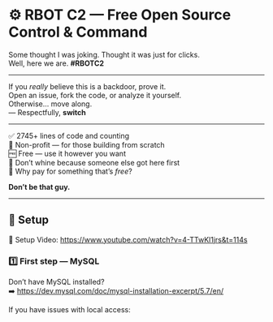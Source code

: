 # ⚙️ RBOT C2 — Free Open Source Control & Command

Some thought I was joking. Thought it was just for clicks.  
Well, here we are. **#RBOTC2**

---

If you *really* believe this is a backdoor, prove it.  
Open an issue, fork the code, or analyze it yourself.  
Otherwise… move along.  
— Respectfully, **switch**

---

✅ 2745+ lines of code and counting  
💸 Non-profit — for those building from scratch  
🆓 Free — use it however you want  
🧠 Don’t whine because someone else got here first  
🤡 Why pay for something that’s *free*?

**Don’t be that guy.**

---

## 🚀 Setup

🎥 Setup Video: https://www.youtube.com/watch?v=4-TTwKl1jrs&t=114s

### 1️⃣ First step — MySQL  
Don’t have MySQL installed?  
➡️ https://dev.mysql.com/doc/mysql-installation-excerpt/5.7/en/

If you have issues with local access:
